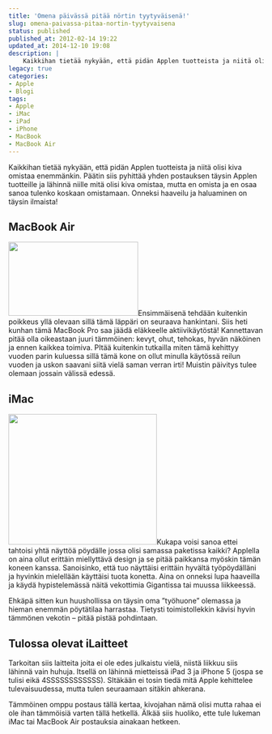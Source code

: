 ```yaml
---
title: 'Omena päivässä pitää nörtin tyytyväisenä!'
slug: omena-paivassa-pitaa-nortin-tyytyvaisena
status: published
published_at: 2012-02-14 19:22
updated_at: 2014-12-10 19:08
description: |
    Kaikkihan tietää nykyään, että pidän Applen tuotteista ja niitä olisi kiva omistaa enemmänkin. Päätin siis pyhittää yhden postauksen täysin Applen tuotteille ja lähinnä niille mitä olisi kiva omistaa, mutta en omista ja en osaa sanoa tulenko koskaan omistamaan. Onneksi haaveilu ja haluaminen on täysin ilmaista! MacBook Air Ensimmäisenä tehdään kuitenkin poikkeus yllä olevaan sillä tämä… Jatka lukemista Omena päivässä pitää nörtin tyytyväisenä!
legacy: true
categories:
- Apple
- Blogi
tags:
- Apple
- iMac
- iPad
- iPhone
- MacBook
- MacBook Air
---
```


<p>Kaikkihan tietää nykyään, että pidän Applen tuotteista ja niitä olisi kiva omistaa enemmänkin. Päätin siis pyhittää yhden postauksen täysin Applen tuotteille ja lähinnä niille mitä olisi kiva omistaa, mutta en omista ja en osaa sanoa tulenko koskaan omistamaan. Onneksi haaveilu ja haluaminen on täysin ilmaista!</p>
<h2>MacBook Air</h2>
<p><a href="https://cdn.markokaartinen.net/uploads/2012/02/design_unibody2.jpg"><img loading="lazy" decoding="async" class="alignright  wp-image-2747 noborderimg" title="MacBook Air" src="https://cdn.markokaartinen.net/uploads/2012/02/design_unibody2-610x348.jpg" alt="" width="256" height="146" /></a>Ensimmäisenä tehdään kuitenkin poikkeus yllä olevaan sillä tämä läppäri on seuraava hankintani. Siis heti kunhan tämä MacBook Pro saa jäädä eläkkeelle aktiivikäytöstä! Kannettavan pitää olla oikeastaan juuri tämmöinen: kevyt, ohut, tehokas, hyvän näköinen ja ennen kaikkea toimiva. PItää kuitenkin tutkailla miten tämä kehittyy vuoden parin kuluessa sillä tämä kone on ollut minulla käytössä reilun vuoden ja uskon saavani siitä vielä saman verran irti! Muistin päivitys tulee olemaan jossain välissä edessä.</p>
<h2>iMac</h2>
<p><a href="https://cdn.markokaartinen.net/uploads/2012/02/features_graphics20110426b.png"><img loading="lazy" decoding="async" class="alignright  wp-image-2752 noborderimg" title="iMac" src="https://cdn.markokaartinen.net/uploads/2012/02/features_graphics20110426b-610x539.png" alt="" width="293" height="258" /></a>Kukapa voisi sanoa ettei tahtoisi yhtä näyttöä pöydälle jossa olisi samassa paketissa kaikki? Applella on aina ollut erittäin miellyttävä design ja se pitää paikkansa myöskin tämän koneen kanssa. Sanoisinko, että tuo näyttäisi erittäin hyvältä työpöydälläni ja hyvinkin mielellään käyttäisi tuota konetta. Aina on onneksi lupa haaveilla ja käydä hypistelemässä näitä vekottimia Gigantissa tai muussa liikkeessä.</p>
<p>Ehkäpä sitten kun huushollissa on täysin oma &#8221;työhuone&#8221; olemassa ja hieman enemmän pöytätilaa harrastaa. Tietysti toimistollekkin kävisi hyvin tämmönen vekotin &#8211; pitää pistää pohdintaan.</p>
<h2>Tulossa olevat iLaitteet</h2>
<p>Tarkoitan siis laitteita joita ei ole edes julkaistu vielä, niistä liikkuu siis lähinnä vain huhuja. Itsellä on lähinnä mietteissä iPad 3 ja iPhone 5 (jospa se tulisi eikä 4SSSSSSSSSSSS). SItäkään ei tosin tiedä mitä Apple kehittelee tulevaisuudessa, mutta tulen seuraamaan sitäkin ahkerana.</p>
<p>Tämmöinen omppu postaus tällä kertaa, kivojahan nämä olisi mutta rahaa ei ole ihan tämmöisiä varten tällä hetkellä. Älkää siis huoliko, ette tule lukeman iMac tai MacBook Air postauksia ainakaan hetkeen.</p>